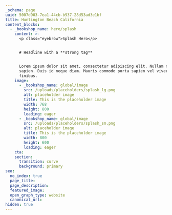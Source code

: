 ```yaml
---
_schema: page
uuid: 5007d903-7ea1-44cb-b937-28d53ad3e1bf
title: Huntington Beach California
content_blocks:
  - _bookshop_name: hero/splash
    content: >-
      <p class="eyebrow">Splash Hero</p>


      # Headline with a **strong tag**


      Lorem ipsum dolor sit amet, consectetur adipiscing elit. Nullam non tellus
      sapien. Duis id neque diam. Mauris commodo porta sapien vel viverra. Sed
      finibus.
    image:
      - _bookshop_name: global/image
        src: /uploads/placeholders/splash_lg.png
        alt: placeholder image
        title: This is the placeholder image
        width: 768
        height: 800
        loading: eager
      - _bookshop_name: global/image
        src: /uploads/placeholders/splash_sm.png
        alt: placeholder image
        title: This is the placeholder image
        width: 800
        height: 600
        loading: eager
    cta:
    section:
      transition: curve
      background: primary
seo:
  no_index: true
  page_title:
  page_description:
  featured_image:
  open_graph_type: website
  canonical_url:
hidden: true
---
```

